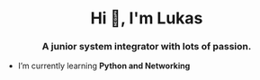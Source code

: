 <h1 align="center">Hi 👋, I'm Lukas</h1>
<h3 align="center">A junior system integrator with lots of passion.</h3>

- I’m currently learning **Python and Networking**
